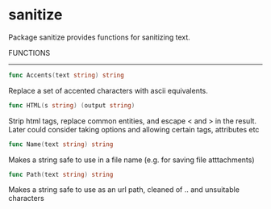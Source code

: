 sanitize
========

Package sanitize provides functions for sanitizing text.

FUNCTIONS
___

```go
func Accents(text string) string
```

Replace a set of accented characters with ascii equivalents.

```go
func HTML(s string) (output string)
```

Strip html tags, replace common entities, and escape < and > in the result. Later could consider taking options and allowing certain tags, attributes etc

```go
func Name(text string) string
```

Makes a string safe to use in a file name (e.g. for saving file atttachments)

```go
func Path(text string) string
```

Makes a string safe to use as an url path, cleaned of .. and unsuitable characters

